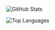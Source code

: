 ![GitHub Stats](https://github-readme-stats.vercel.app/api?username=senzyo-desu&text_color=ffffff&icon_color=9795f0&bg_color=45,fbc8d4,9795f0&hide_border=true&cache_seconds=21600&border_radius=10&hide_title=true&card_width=450px&rank_icon=percentile&show_icons=true&include_all_commits=false&ring_color=ffffff&number_format=long)

![Top Languages](https://github-readme-stats.vercel.app/api/top-langs/?username=senzyo-desu&text_color=ffffff&bg_color=45,fbc8d4,9795f0&hide_border=true&cache_seconds=21600&border_radius=10&hide_title=true&layout=compact&card_width=450px&langs_count=20)
